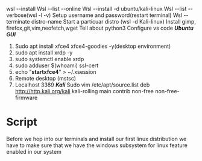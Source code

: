 wsl --install
Wsl --list --online
Wsl --install -d ubuntu/kali-linux
Wsl --list --verbose(wsl -l -v)
Setup username and password(restart terminal)
Wsl --terminate distro-name
Start a particuar distro (wsl -d Kali-linux)
Install gimp, firefox,git,vim,neofetch,wget
Tell about python3
Configure vs code
***Ubuntu GUI***
1. Sudo apt install xfce4 xfce4-goodies -y(desktop environment)
2. sudo apt install xrdp -y
3. sudo systemctl enable xrdp
4. sudo adduser $(whoami) ssl-cert
5. echo "**startxfce4**" > ~/.xsession
6. Remote desktop (mstsc)
7. Localhost 3389
***Kali***
Sudo vim /etc/apt/source.list
deb http://http.kali.org/kali kali-rolling main contrib non-free non-free-firmware

# Script

Before we hop into our terminals and install our first linux distribution we have to make sure that we have the windows subsystem for linux feature enabled in our system
 